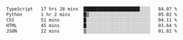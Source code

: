 <!--START_SECTION:waka-->

```txt
TypeScript   17 hrs 28 mins  █████████████████████░░░░   84.07 %
Python       1 hr 2 mins     █▒░░░░░░░░░░░░░░░░░░░░░░░   05.02 %
CSS          51 mins         █░░░░░░░░░░░░░░░░░░░░░░░░   04.11 %
HTML         45 mins         █░░░░░░░░░░░░░░░░░░░░░░░░   03.64 %
JSON         22 mins         ▒░░░░░░░░░░░░░░░░░░░░░░░░   01.82 %
```

<!--END_SECTION:waka-->
